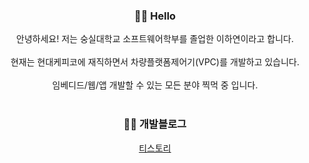 <div align=center> 

### 🤚🏻 Hello 
<div> 안녕하세요! 저는 숭실대학교 소프트웨어학부를 졸업한 이하연이라고 합니다. </div>
<br>
<div> 현재는 현대케피코에 재직하면서 차량플랫폼제어기(VPC)를 개발하고 있습니다. </div>
<br>
<div> 임베디드/웹/앱 개발할 수 있는 모든 분야 찍먹 중 입니다. </div>
<br>


### ✍🏻 개발블로그
<a href="https://tooyoung.tistory.com">티스토리</a>

<br>


</div>
